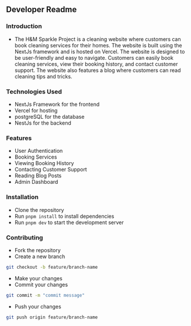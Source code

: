 ## Developer Readme

### Introduction
- The H&M Sparkle Project is a cleaning website where customers can book cleaning services for their homes. The website is built using the NextJs framework and is hosted on Vercel. The website is designed to be user-friendly and easy to navigate. Customers can easily book cleaning services, view their booking history, and contact customer support. The website also features a blog where customers can read cleaning tips and tricks.


### Technologies Used
- NextJs Framework for the frontend
- Vercel for hosting
- postgreSQL for the database
- NestJs for the backend



### Features
- User Authentication
- Booking Services
- Viewing Booking History
- Contacting Customer Support
- Reading Blog Posts
- Admin Dashboard



### Installation
- Clone the repository
- Run `pnpm install` to install dependencies
- Run `pnpm dev` to start the development server


### Contributing
- Fork the repository
- Create a new branch
``` bash
git checkout -b feature/branch-name
```
- Make your changes
- Commit your changes
``` bash
git commit -m "commit message"
```
- Push your changes
``` bash
git push origin feature/branch-name
```